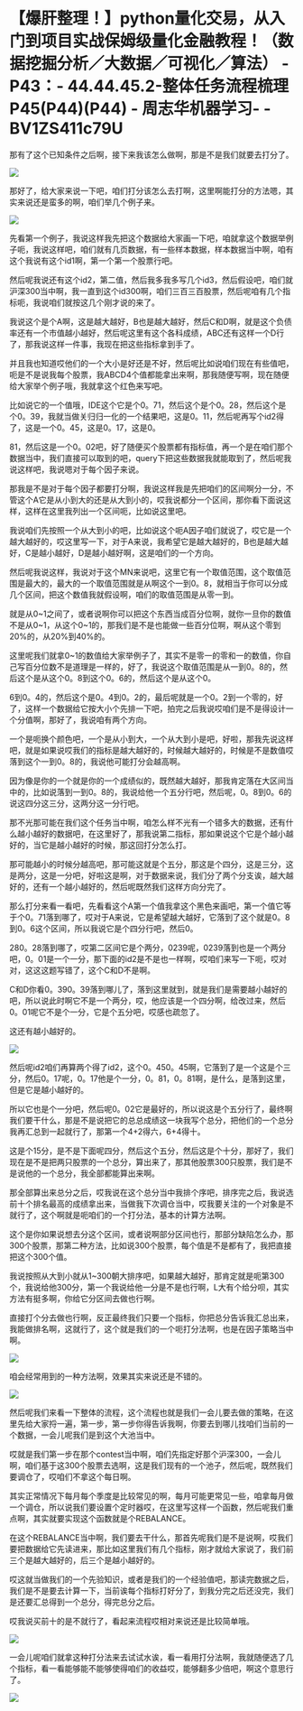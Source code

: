 # 【爆肝整理！】python量化交易，从入门到项目实战保姆级量化金融教程！（数据挖掘分析／大数据／可视化／算法） - P43：- 44.44.45.2-整体任务流程梳理P45(P44)(P44) - 周志华机器学习- - BV1ZS411c79U

那有了这个已知条件之后啊，接下来我该怎么做啊，那是不是我们就要去打分了。

![](img/baffd8bcd746879d98843c0ad32e3a7e_1.png)

那好了，给大家来说一下吧，咱们打分该怎么去打啊，这里啊能打分的方法嗯，其实来说还是蛮多的啊，咱们举几个例子来。



![](img/baffd8bcd746879d98843c0ad32e3a7e_3.png)

先看第一个例子，我说这样我先把这个数据给大家画一下吧，咱就拿这个数据举例子呃，我说这样吧，咱们就有几页数据，有一些样本数据，样本数据当中啊，咱有这个我说有这个id1啊，第一个第一个股票行吧。

然后呢我说还有这个id2，第二值，然后我多我多写几个id3，然后假设吧，咱们就沪深300当中啊，我一直到这个id300啊，咱们三百三百股票，然后呢咱有几个指标呃，我说咱们就按这几个刚才说的来了。

我说这个是个A啊，这是越大越好，B也是越大越好，然后C和D啊，就是这个负债率还有一个市值越小越好，然后呢这里有这个各科成绩，ABC还有这样一个D行了，那我说这样一件事，我现在把这些指标拿到手了。

并且我也知道哎他们的一个大小是好还是不好，然后呢比如说咱们现在有些值吧，呃是不是说我每个股票，我ABCD4个值都能拿出来啊，那我随便写啊，现在随便给大家举个例子哦，我就拿这个红色来写吧。

比如说它的一个值哦，IDE这个它是个0。71，然后这个是个0。28，然后这个是个0。39，我就当做关归归一化的一个结果吧，这是0。11，然后呢再写个id2得了，这是一个0。45，这是0。17，这是0。

81，然后这是一个0。02吧，好了随便买个股票都有指标值，再一个是在咱们那个数据当中，我们直接可以取到的吧，query下把这些数据我就能取到了，然后呢我说这样吧，我说嗯对于每个因子来说。

那我是不是对于每个因子都要打分啊，我说这样我是先把咱们的区间啊分一分，不管这个A它是从小到大的还是从大到小的，哎我说都分一个区间，那你看下面说这样，这样在这里我列出一个区间呃，比如说这里吧。

我说咱们先按照一个从大到小的吧，比如说这个呃A因子咱们就说了，哎它是一个越大越好的，哎这里写一下，对于A来说，我希望它是越大越好的，B也是越大越好，C是越小越好，D是越小越好啊，这是咱们的一个方向。

然后呢我说这样，我说对于这个MN来说吧，这里它有一个取值范围，这个取值范围是最大的，最大的一个取值范围就是从啊这个一到0。8，就相当于你可以分成几个区间，把这个数值我就假设啊，咱们的取值范围是从零一到。

就是从0~1之间了，或者说啊你可以把这个东西当成百分位啊，就你一旦你的数值不是从0~1，从这个0~1的，那我们是不是也能做一些百分位啊，啊从这个零到20%的，从20%到40%的。

这里呢我们就拿0~1的数值给大家举例子了，其实不是零一的零和一的数值，你自己写百分位数不是道理是一样的，好了，我说这个取值范围是从一到0。8的，然后这个是从这个0。8到这个0。6的，然后这个是从这个0。

6到0。4的，然后这个是0。4到0。2的，最后呢就是一个0。2到一个零的，好了，这样一个数据给它按大小个先排一下吧，拍完之后我说哎咱们是不是得设计一个分值啊，那好了，我说咱有两个方向。

一个是呃换个颜色吧，一个是从小到大，一个从大到小是吧，好啦，那我先说这样吧，就是如果说哎我们的指标是越大越好的，时候越大越好的，时候是不是数值哎落到这个一到0。8的，我说他可能打分会越高啊。

因为像是你的一个就是你的一个成绩似的，既然越大越好，那我肯定落在大区间当中的，比如说落到一到0。8的，我说给他一个五分行吧，然后呢，0。8到0。6的说这四分这三分，这两分这一分行吧。

那不光那可能在我们这个任务当中啊，咱怎么样不光有一个错多大的数据，还有什么越小越好的数据吧，在这里好了，那我说第二指标，那如果说这个它是个越小越好的，当它是越小越好的时候，那这回打分怎么打。

那可能越小的时候分越高吧，那可能这就是个五分，那这是个四分，这是三分，这是两分，这是一分吧，好啦这是啊，对于数据来说，我们分了两个分支诶，越大越好的，还有一个越小越好的，然后呢既然我们这样方向分完了。

那么打分来看一看吧，先看看这个A第一个值我拿这个黑色来画吧，第一个值它等于个0。71落到哪了，哎对于A来说，它是希望越大越好，它落到了这个就是0。8到0。6这个区间，所以我说它是个四分行吧，然后0。

280。28落到哪了，哎第二区间它是个两分，0239呢，0239落到也是一个两分吧，0。01是一个一分，那下面的id2是不是也一样啊，哎咱们来写一下呃，哎对对，这这这题写错了，这个C和D不是啊。

C和D你看0。390。39落到哪儿了，落到这里就到，就是我们是需要越小越好的吧，所以说此时啊它不是一个两分，哎，他应该是一个四分啊，给改过来，然后0。01呢它不是个一分，它是个五分吧，哎感也疏忽了。

这还有越小越好的。

![](img/baffd8bcd746879d98843c0ad32e3a7e_5.png)

然后呢id2咱们再算两个得了id2，这个0。450。45啊，它落到了是一个这是个三分，然后0。17呢，0。17他是个一分，0。81，0。81啊，是什么，是落到这里，但是它是越小越好的。

所以它也是个一分吧，然后呢0。02它是最好的，所以说这是个五分行了，最终啊我们要干什么，那是不是说把它的总总成绩这一块我写个总分，把他们的一个总分我再汇总到一起就行了，那第一个4+2得六，6+4得十。

这是个15分，是不是下面呢四分，然后这个五分，然后这是个十分，那好了，我们现在是不是把两只股票的一个总分，算出来了，那其他股票300只股票，我们是不是说他的一个总分，我全部都能算出来啊。

那全部算出来总分之后，哎我说在这个总分当中我排个序吧，排序完之后，我说选前十个排名最高的成绩拿出来，当做我下次调仓当中，哎我要关注的一个对象是不就行了，这个啊就是呃咱们的一个打分法，基本的计算方法啊。

这个是你如果说想去分这个区间，或者说啊部分区间也行，那部分缺陷怎么办，那300个股票，那第二种方法，比如说300个股票，每个值是不是都有了，我把直接把这个300个值。

我说按照从大到小就从1~300朝大排序吧，如果越大越好，那肯定就是呃第300个，我说给他300分，第一个我说给他一分是不是也行啊，L大有个给分呗，其实方法有挺多啊，你给它分区间去做也行啊。

直接打个分去做也行啊，反正最终我们只要一个指标，你把总分告诉我汇总出来，我能做排名啊，这就行了，这个就是我们的一个呃打分法啊，也是在因子策略当中啊。



![](img/baffd8bcd746879d98843c0ad32e3a7e_7.png)

咱会经常用到的一种方法啊，效果其实来说还是不错的。

![](img/baffd8bcd746879d98843c0ad32e3a7e_9.png)

然后呢我们来看一下整体的流程，这个流程也就是我们一会儿要去做的策略，在这里先给大家捋一遍，第一步，第一步你得告诉我啊，你要去到哪儿找咱们当前的一个数据，一会儿呢我们是到这个大池当中。

哎就是我们第一步在那个contest当中啊，咱们先指定好那个沪深300，一会儿啊，咱们基于这300个股票去选啊，这是我们现有的一个池子，然后呢，既然我们要调仓了，哎咱们不拿这个每日啊。

其实正常情况下每月每个季度是比较常见的啊，每月可能更常见一些，咱拿每月做一个调仓，所以说我们要设置个定时器哎，在这里写这样一个函数，然后呢我们重点啊，其实就要实现这个函数就是个REBALANCE。

在这个REBALANCE当中啊，我们要去干什么，那首先呢我们是不是说啊，哎我们要把数据给它先读进来，那比如这里我们有几个指标，刚才就给大家说了，我们前三个是越大越好的，后三个是越小越好的。

哎这就当做我们的一个先验知识，或者是我们的一个经验值吧，那读完数据之后，我们是不是要去计算一下，当前诶每个指标打好分了，到我分完之后还没完，我们是还要汇总得到一个总分，得完总分之后。

哎我说买前十的是不就行了，看起来流程哎相对来说还是比较简单哦。

![](img/baffd8bcd746879d98843c0ad32e3a7e_11.png)

一会儿呢咱们就拿这种打分法来去试试水诶，看一看用打分法啊，我就随便选了几个指标，看一看能够能不能够使得咱们的收益哎，能够翻多少倍吧，啊这个意思行了。



![](img/baffd8bcd746879d98843c0ad32e3a7e_13.png)